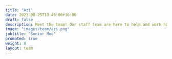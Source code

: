 ```yaml
---
title: "Azi"
date: 2021-08-25T13:45:06+10:00
draft: false
description: Meet the team! Our staff team are here to help and work hard to make sure your experience in Asra is as amazing as possible.
image: "images/team/azi.png"
jobtitle: "Senior Mod"
promoted: true
weight: 8
layout: team
---
```


